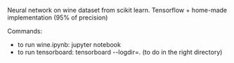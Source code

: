 Neural network on wine dataset from scikit learn.
Tensorflow + home-made implementation (95% of precision)

Commands:
- to run wine.ipynb: jupyter notebook
- to run tensorboard: tensorboard --logdir=. (to do in the right directory)
